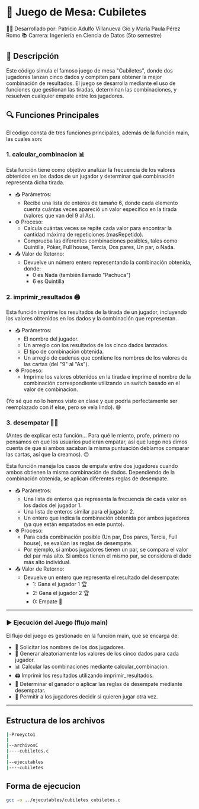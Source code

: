 # 🎲 Juego de Mesa: Cubiletes

👨‍🎓 Desarrollado por: Patricio Adulfo Villanueva Gío y María Paula Pérez Romo
📚 Carrera: Ingeniería en Ciencia de Datos (5to semestre)

## 📝 Descripción
Este código simula el famoso juego de mesa "Cubiletes", donde dos jugadores lanzan cinco dados y compiten para obtener la mejor combinación de resultados. El juego se desarrolla mediante el uso de funciones que gestionan las tiradas, determinan las combinaciones, y resuelven cualquier empate entre los jugadores.

## 🔍 Funciones Principales
El código consta de tres funciones principales, además de la función main, las cuales son:

### 1. calcular_combinacion 📊
Esta función tiene como objetivo analizar la frecuencia de los valores obtenidos en los dados de un jugador y determinar qué combinación representa dicha tirada.

- 📥 Parámetros:
  - Recibe una lista de enteros de tamaño 6, donde cada elemento cuenta cuántas veces apareció un valor específico en la tirada (valores que van del 9 al As).
- ⚙️ Proceso:
  - Calcula cuántas veces se repite cada valor para encontrar la cantidad máxima de repeticiones (masRepetido).
  - Comprueba las diferentes combinaciones posibles, tales como Quintilla, Póker, Full house, Tercia, Dos pares, Un par, o Nada.
- 📤 Valor de Retorno:
  - Devuelve un número entero representando la combinación obtenida, donde:
    - 0 es Nada (también llamado "Pachuca") 
    - 6 es Quintilla 

### 2. imprimir_resultados 🖨️
Esta función imprime los resultados de la tirada de un jugador, incluyendo los valores obtenidos en los dados y la combinación que representan.

- 📥 Parámetros:
  + El nombre del jugador.
  + Un arreglo con los resultados de los cinco dados lanzados.
  + El tipo de combinación obtenida.
  + Un arreglo de cadenas que contiene los nombres de los valores de las cartas (del "9" al "As").
- ⚙️ Proceso:
  - Imprime los valores obtenidos en la tirada e imprime el nombre de la combinación correspondiente utilizando un switch basado en el valor de combinacion.
  
(Yo sé que no lo hemos visto en clase y que podría perfectamente ser reemplazado con if else, pero se veía lindo). 😅

### 3. desempatar 🤜🤛
(Antes de explicar esta función... Para qué le miento, profe, primero no pensamos en que los usuarios pudieran empatar, así que luego nos dimos cuenta de que si ambos sacaban la misma puntuación debíamos comparar las cartas, así que la creamos). 🙃

Esta función maneja los casos de empate entre dos jugadores cuando ambos obtienen la misma combinación de dados. Dependiendo de la combinación obtenida, se aplican diferentes reglas de desempate.

- 📥 Parámetros:
  - Una lista de enteros que representa la frecuencia de cada valor en los dados del jugador 1.
  - Una lista de enteros similar para el jugador 2.
  - Un entero que indica la combinación obtenida por ambos jugadores (ya que están empatados en este punto).
- ⚙️ Proceso:
  - Para cada combinación posible (Un par, Dos pares, Tercia, Full house), se evalúan las reglas de desempate.
  - Por ejemplo, si ambos jugadores tienen un par, se compara el valor del par más alto. Si ambos tienen el mismo par, se considera el dado más alto individual.
- 📤 Valor de Retorno:
  - Devuelve un entero que representa el resultado del desempate:
    - 1: Gana el jugador 1 🏆
    - 2: Gana el jugador 2 🏆
    - 0: Empate 🤝

---

### ▶️ Ejecución del Juego (flujo main)
El flujo del juego es gestionado en la función main, que se encarga de:
- 📝 Solicitar los nombres de los dos jugadores.
- 🎲 Generar aleatoriamente los valores de los cinco dados para cada jugador.
- 📊 Calcular las combinaciones mediante calcular_combinacion.
- 🖨️ Imprimir los resultados utilizando imprimir_resultados.
- 🏅 Determinar el ganador o aplicar las reglas de desempate mediante desempatar.
- 🔄 Permitir a los jugadores decidir si quieren jugar otra vez.

---

## Estructura de los archivos
```bash
|-Proeycto1
|
|--archivosC
|----cubiletes.c
|
|--ejecutables
|----cubiletes
````

## Forma de ejecucion
```bash
gcc -o ../ejecutables/cubiletes cubiletes.c
```